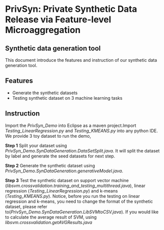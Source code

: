 # PrivSyn: Private Synthetic Data Release via Feature-level Microaggregation
## Synthetic data generation tool
This document introduce the features and instruction of our synthetic data generation tool. 

## Features
- Generate the synthetic datasets
- Testing synthetic dataset on 3 machine learning tasks

## Instruction
Import the *PrivSyn_Demo* into Eclipse as a maven project.Import *Testing_LinearRegression.py* and *Testing_KMEANS.py* into any python IDE. We provide 3 toy dataset to run the demo, 

**Step 1**
Split your dataset using *PrivSyn_Demo.SynDataGeneration.DataSetSplit.java*. It will split the dataset by label and generate the seed datasets for next step.

**Step 2**
Generate the synthetic dataset using *PrivSyn_Demo.SynDataGeneration.generativeModel.java*.

**Step 3**
Test the synthetic dataset on support vector machine (*libsvm.crossvalidation.training_and_testing_multithread.java*), linear regression (*Testing_LinearRegression.py*) and k-means (*Testing_KMEANS.py*). 
Notice, before you run the testing on linear regression and k-means, you need to change the format of the synthetic dataset, please refer to(*PrivSyn_Demo.SynDataGeneration.LibSVMtoCSV.java*). If you would like to calculate the average result of SVM, using *libsvm.crossvalidation.getAVGResults.java*
